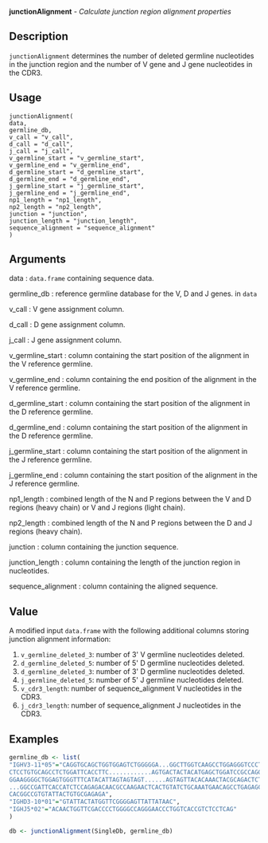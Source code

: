 **junctionAlignment** - *Calculate junction region alignment properties*

Description
--------------------

`junctionAlignment` determines the number of deleted germline nucleotides in the 
junction region and the number of V gene and J gene nucleotides in the CDR3.


Usage
--------------------
```
junctionAlignment(
data,
germline_db,
v_call = "v_call",
d_call = "d_call",
j_call = "j_call",
v_germline_start = "v_germline_start",
v_germline_end = "v_germline_end",
d_germline_start = "d_germline_start",
d_germline_end = "d_germline_end",
j_germline_start = "j_germline_start",
j_germline_end = "j_germline_end",
np1_length = "np1_length",
np2_length = "np2_length",
junction = "junction",
junction_length = "junction_length",
sequence_alignment = "sequence_alignment"
)
```

Arguments
-------------------

data
:   `data.frame` containing sequence data.

germline_db
:   reference germline database for the V, D and J genes.
in `data`

v_call
:   V gene assignment column.

d_call
:   D gene assignment column.

j_call
:   J gene assignment column.

v_germline_start
:   column containing the start position of the alignment 
in the V reference germline.

v_germline_end
:   column containing the end position of the alignment in the 
V reference germline.

d_germline_start
:   column containing the start position of the alignment 
in the D reference germline.

d_germline_end
:   column containing the start position of the alignment 
in the D reference germline.

j_germline_start
:   column containing the start position of the alignment 
in the J reference germline.

j_germline_end
:   column containing the start position of the alignment 
in the J reference germline.

np1_length
:   combined length of the N and P regions between the 
V and D regions (heavy chain) or V and J regions (light chain).

np2_length
:   combined length of the N and P regions between the 
D and J regions (heavy chain).

junction
:   column containing the junction sequence.

junction_length
:   column containing the length of the junction region in nucleotides.

sequence_alignment
:   column containing the aligned sequence.




Value
-------------------

A modified input `data.frame` with the following additional columns storing 
junction alignment information:

1. `v_germline_deleted_3`:  number of 3' V germline nucleotides deleted.
1. `d_germline_deleted_5`:  number of 5' D germline nucleotides deleted.
1. `d_germline_deleted_3`:  number of 3' D germline nucleotides deleted.
1. `j_germline_deleted_5`:  number of 5' J germline nucleotides deleted.
1. `v_cdr3_length`:         number of sequence_alignment V nucleotides in the CDR3.
1. `j_cdr3_length`:         number of sequence_alignment J nucleotides in the CDR3.




Examples
-------------------

```R
germline_db <- list(
"IGHV3-11*05"="CAGGTGCAGCTGGTGGAGTCTGGGGGA...GGCTTGGTCAAGCCTGGAGGGTCCCTGAGACT
CTCCTGTGCAGCCTCTGGATTCACCTTC............AGTGACTACTACATGAGCTGGATCCGCCAGGCTCCAG
GGAAGGGGCTGGAGTGGGTTTCATACATTAGTAGTAGT......AGTAGTTACACAAACTACGCAGACTCTGTGAAG
...GGCCGATTCACCATCTCCAGAGACAACGCCAAGAACTCACTGTATCTGCAAATGAACAGCCTGAGAGCCGAGGA
CACGGCCGTGTATTACTGTGCGAGAGA",
"IGHD3-10*01"="GTATTACTATGGTTCGGGGAGTTATTATAAC",
"IGHJ5*02"="ACAACTGGTTCGACCCCTGGGGCCAGGGAACCCTGGTCACCGTCTCCTCAG"
)

db <- junctionAlignment(SingleDb, germline_db)
```








